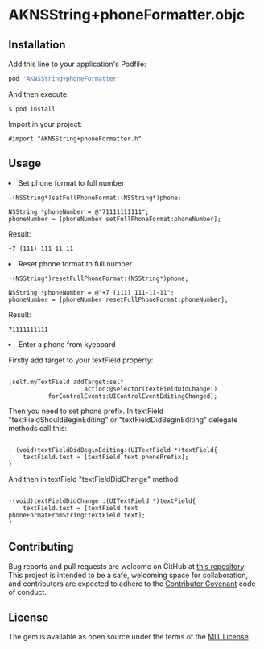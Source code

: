 # AKNSString+phoneFormatter.objc

## Installation

Add this line to your application's Podfile:

```ruby
pod 'AKNSString+phoneFormatter'
```

And then execute:

    $ pod install


Import in your project:
```objc
#import "AKNSString+phoneFormatter.h"
```
## Usage

<li>Set phone format to full number

```objc       
-(NSString*)setFullPhoneFormat:(NSString*)phone;
```

```objc
NSString *phoneNumber = @"71111111111";
phoneNumber = [phoneNumber setFullPhoneFormat:phoneNumber];
```

Result:
```
+7 (111) 111-11-11
```

<li>Reset phone format to full number

```objc
-(NSString*)resetFullPhoneFormat:(NSString*)phone;
```

```objc
NSString *phoneNumber = @"+7 (111) 111-11-11";
phoneNumber = [phoneNumber resetFullPhoneFormat:phoneNumber];
```

Result:
```
71111111111
```
<li>Enter a phone from kyeboard

Firstly add target to your textField property:
```objc

[self.myTextField addTarget:self 
                     action:@selector(textFieldDidChange:) 
           forControlEvents:UIControlEventEditingChanged];
```

Then you need to set phone prefix. 
In textField "textFieldShouldBeginEditing" or "textFieldDidBeginEditing" delegate methods call this:
```objc

- (void)textFieldDidBeginEditing:(UITextField *)textField{
    textField.text = [textField.text phonePrefix];
}
```
And then in textField "textFieldDidChange" method:
```objc

-(void)textFieldDidChange :(UITextField *)textField{
    textField.text = [textField.text phoneFormatFromString:textField.text];
}
```
## Contributing

Bug reports and pull requests are welcome on GitHub at [this repository](https://github.com/it-machine/AKNSString-phoneFormatter.objc). This project is intended to be a safe, welcoming space for collaboration, and contributors are expected to adhere to the [Contributor Covenant](http://contributor-covenant.org) code of conduct.

## License

The gem is available as open source under the terms of the [MIT License](http://opensource.org/licenses/MIT).
